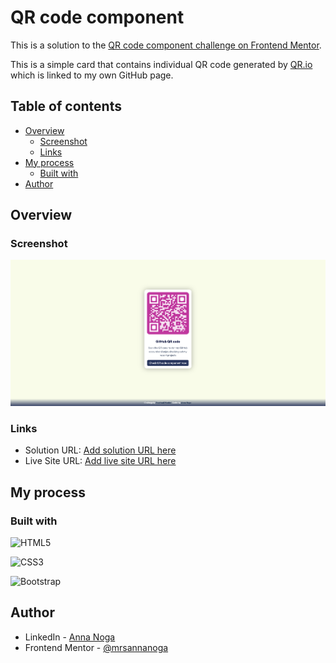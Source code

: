 # QR code component 

This is a solution to the [QR code component challenge on Frontend Mentor](https://www.frontendmentor.io/challenges/qr-code-component-iux_sIO_H). 

This is a simple card that contains individual QR code generated by [QR.io](https://qr.io/) which is linked to my own GitHub page.

## Table of contents

- [Overview](#overview)
  - [Screenshot](#screenshot)
  - [Links](#links)
- [My process](#my-process)
  - [Built with](#built-with)
- [Author](#author)



## Overview

### Screenshot

![](/images/screenshot.png)

### Links

- Solution URL: [Add solution URL here](https://your-solution-url.com)
- Live Site URL: [Add live site URL here](https://your-live-site-url.com)

## My process

### Built with

![HTML5](https://img.shields.io/badge/html5-%23E34F26.svg?style=for-the-badge&logo=html5&logoColor=white)

![CSS3](https://img.shields.io/badge/css3-%231572B6.svg?style=for-the-badge&logo=css3&logoColor=white)

![Bootstrap](https://img.shields.io/badge/bootstrap-%23563D7C.svg?style=for-the-badge&logo=bootstrap&logoColor=white)



## Author

- LinkedIn - [Anna Noga](https://www.linkedin.com/in/mrs-anna-noga/)
- Frontend Mentor - [@mrsannanoga](https://www.frontendmentor.io/profile/mrsannanoga)

